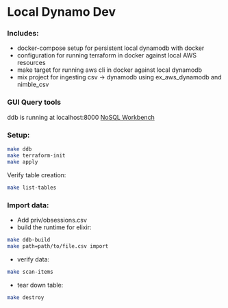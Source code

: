 # Local Dynamo Dev

### Includes:
* docker-compose setup for persistent local dynamodb with docker
* configuration for running terraform in docker against local AWS resources
* make target for running aws cli in docker against local dynamodb
* mix project for ingesting csv -> dynamodb using ex_aws_dynamodb and nimble_csv

### GUI Query tools
ddb is running at localhost:8000
[NoSQL Workbench](https://docs.aws.amazon.com/amazondynamodb/latest/developerguide/workbench.settingup.html)

### Setup:
```bash 
make ddb
make terraform-init
make apply
```
Verify table creation:
```bash
make list-tables
```

### Import data:
* Add priv/obsessions.csv
* build the runtime for elixir:
```bash
make ddb-build
make path=path/to/file.csv import
```

* verify data:
```bash
make scan-items
```

* tear down table:
```bash
make destroy 
```